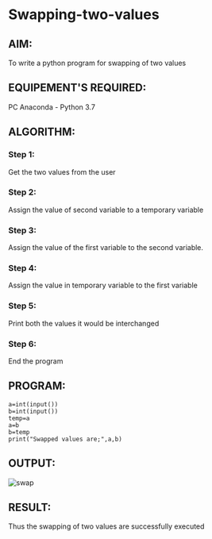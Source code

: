 # Swapping-two-values
## AIM:
To write a python program for swapping of two values
## EQUIPEMENT'S REQUIRED: 
PC
Anaconda - Python 3.7
## ALGORITHM: 
### Step 1:
Get the two values from the user
### Step 2: 
Assign the value of second variable to a temporary variable 
### Step 3: 
Assign the value of the first variable to the second variable.
### Step 4:  
Assign the value in temporary variable to the first variable
### Step 5: 
Print both the values it would be interchanged
### Step 6: 
End the program
## PROGRAM:
```
a=int(input())
b=int(input())
temp=a
a=b
b=temp
print("Swapped values are;",a,b)
```
## OUTPUT:
![swap](https://user-images.githubusercontent.com/94219798/143671116-7f194f3d-679b-4361-a720-927b93bf07a3.PNG)





## RESULT:
Thus the swapping of two values are successfully executed



